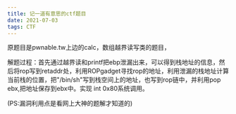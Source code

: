 ```yaml
---
title: 记一道有意思的ctf题目
date: 2021-07-03
tags: CTF
---
```


原题目是pwnable.tw上边的calc，数组越界读写类的题目，

解题过程：首先通过越界读和printf把ebp泄漏出来，可以得到栈地址的信息，然后将rop写到retaddr处，利用ROPgadget寻找rop的地址，利用泄漏的栈地址计算当前栈的位置，把"/bin/sh"写到栈空间上的地址，也写到rop链中，并利用pop ebx,把地址保存到ebx中。实现 int 0x80系统调用。

(PS:漏洞利用点是看网上大神的题解才知道的)
